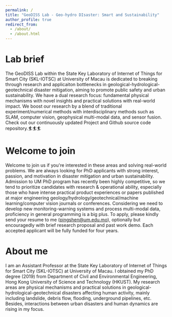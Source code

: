 ```yaml
---
permalink: /
title: "GeoDISS Lab - Geo-hydro DIsaster: Smart and Sustainability"
author_profile: true
redirect_from: 
  - /about/
  - /about.html
---
```


Lab brief
======
The GeoDISS Lab within the State Key Laboratory of Internet of Things for Smart City (SKL-IOTSC) at University of Macau is dedicated to breaking through research and applicaiton bottlenecks in geological-hydrological-geotechnical disaster mitigation, aiming to promote public safety and urban sustainability. We have a dual research focus: fundamental physical mechanisms with novel insights and practical solutions with real-world impact. We boost our research by a blend of traditional experiment/numerical methods with interdisciplinary methods such as SLAM, computer vision, geophysical multi-modal data, and sensor fusion. Check out our continuously updated Project and Github source code repository.🏄🏄🏄

Welcome to join
=====
Welcome to join us if you're interested in these areas and solving real-world problems. We are always looking for PhD applicants with strong interest, passion, and motivation in disaster mitigation and urban sustainability. Admission to UM PhD program has recently been highly competitive, so we tend to prioritize candidates with research & operational ability, especially those who have intense practical product experiences or papers published at major engineering geology/hydrology/geotechnical/machine learning/computer vision journals or conferences.  Considering we need to develop new monitoring-warning systems and process multi-modal data, proficiency in general programming is a big plus. To apply, please kindly send your resume to me (pingshen@um.edu.mo), optionally but encouragedly with brief research proposal and past work demo. Each accepted applicant will be fully funded for four years. 

About me
======
I am an Assistant Professor at the State Key Laboratory of Internet of Things for Smart City (SKL-IOTSC) at University of Macau. I obtained my PhD degree (2019) from Department of Civil and Environmental Engineering, Hong Kong University of Science and Technology (HKUST). My research areas are physical mechanisms and practical solutions in geological-hydrological-geotechnical disasters affecting human activity, mainly including landslide, debris flow, flooding, underground pipelines, etc. Besides, interactions between urban disasters and human dynamics are rising in my focus.

